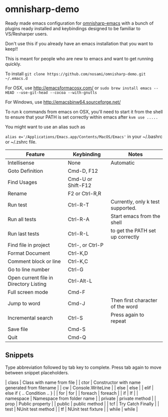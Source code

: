 omnisharp-demo
==============

Ready made emacs configuration for [omnisharp-emacs](https://github.com/OmniSharp/omnisharp-emacs)
with a bunch of plugins ready installed and keybindings designed to be familiar to VS/Resharper users.

Don't use this if you already have an emacs installation that you want to keep!!

This is meant for people who are new to emacs and want to get running quickly.

To install ```git clone https://github.com/nosami/omnisharp-demo.git ~/.emacs.d```

For OSX, use http://emacsformacosx.com/ or ```sudo brew install emacs --HEAD --use-git-head --cocoa --with-gnutls```

For Windows, use http://emacsbinw64.sourceforge.net/

To run k commands from emacs on OSX, you'll need to start it from the shell to
ensure that your PATH is set correctly within emacs after ```kvm use .....```

You might want to use an alias such as

```alias e='/Applications/Emacs.app/Contents/MacOS/Emacs'``` in your ~/.bashrc or ~/.zshrc file.

| Feature                                | Keybinding         | Notes                             |
|----------------------------------------|--------------------|-----------------------------------|
| Intellisense                           | None               | Automatic                         |
| Goto Definition                        | Cmd-D, F12         |                                   |
| Find Usages                            | Cmd-U or Shift-F12 |                                   |
| Rename                                 | F2 or Ctrl-R,R     |                                   |
| Run test                               | Ctrl-R-T           | Currently, only k test supported. |
| Run all tests                          | Ctrl-R-A           | Start emacs from the shell        |
| Run last tests                         | Ctrl-R-L           | to get the PATH set up correctly  |
| Find file in project                   | Ctrl-, or Ctrl-P   |                                   |
| Format Document                        | Ctrl-K,D           |                                   |
| Comment block or line                  | Ctrl-K,C           |                                   |
| Go to line number                      | Ctrl-G             |                                   |
| Open current file in Directory Listing | Ctrl-Alt-L         |                                   |
| Full screen mode                       | Cmd-F              |                                   |
| Jump to word                           | Cmd-J              | Then first character of the word  |
| Incremental search                     | Ctrl-S             | Press again to repeat             |
| Save file                              | Cmd-S              |                                   |
| Quit                                   | Cmd-Q              |                                   |

Snippets
--------
Type abbreviation followed by tab key to complete. Press tab again to
move between snippet placeholders.

| class     | Class with name from file                     |
| ctor      | Constructor with name generated from filename |
| cw        | Console.WriteLine                             |
| else      | else                                          |
| elif      | else if { .. Condition .. }                   |
| for       | for                                           |
| foreach   | foreach                                       |
| if        | If                                            |
| namespace | Namespace from folder name                    |
| private   | private method                                |
| prop      | Public property                               |
| public    | public method                                 |
| tcf       | Try Catch Finally                             |
| test      | NUnit test method                             |
| tf        | NUnit test fixture                            |
| while     | while                                         |

